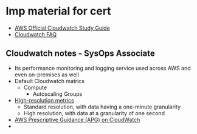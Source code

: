 # Imp material for cert
- [AWS Official Cloudwatch Study Guide](https://docs.aws.amazon.com/AmazonCloudWatch/latest/monitoring/WhatIsCloudWatch.html)
- [Cloudwatch FAQ](https://aws.amazon.com/cloudwatch/faqs/)

## Cloudwatch notes - SysOps Associate

- Its performance monitoring and logging service used across AWS and even on-premises as well
- Default Cloudwatch matrics
  - Compute
    - Autoscaling Groups
- [High-resolution metrics](https://docs.aws.amazon.com/AmazonCloudWatch/latest/monitoring/publishingMetrics.html)
  - Standard resolution, with data having a one-minute granularity
  - High resolution, with data at a granularity of one second
- [AWS Prescriptive Guidance (APG) on CloudWatch](https://docs.aws.amazon.com/prescriptive-guidance/latest/implementing-logging-monitoring-cloudwatch/welcome.html)
- 
